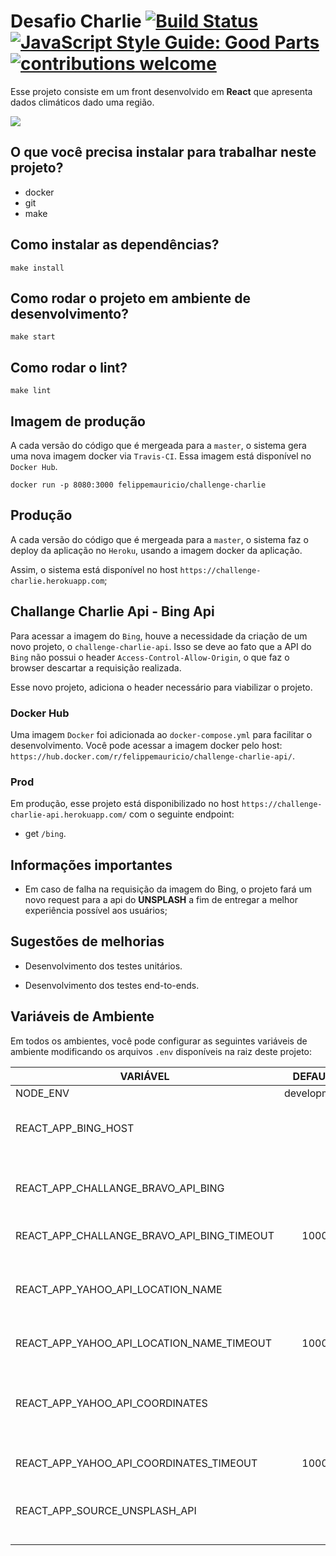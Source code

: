 # Desafio Charlie [![Build Status](https://travis-ci.org/felippemauricio/challenge-charlie.svg?branch=master)](https://travis-ci.org/felippemauricio/challenge-charlie) [![JavaScript Style Guide: Good Parts](https://img.shields.io/badge/code%20style-goodparts-brightgreen.svg?style=flat)](https://github.com/felippemauricio/challenge-charlie "JavaScript The Good Parts") [![contributions welcome](https://img.shields.io/badge/contributions-welcome-brightgreen.svg?style=flat)](https://github.com/felippemauricio/challenge-charlie)

Esse projeto consiste em um front desenvolvido em **React** que apresenta dados climáticos dado uma região.

![](https://us.123rf.com/450wm/ladymouse/ladymouse1305/ladymouse130500007/19931580-cute-hand-draw-weather-icon.jpg?ver=6)

## O que você precisa instalar para trabalhar neste projeto?

- docker
- git
- make

## Como instalar as dependências?
```
make install
```

## Como rodar o projeto em ambiente de desenvolvimento?

```
make start
```

## Como rodar o lint?
```
make lint
```

## Imagem de produção

A cada versão do código que é mergeada para a `master`, o sistema gera uma nova imagem docker via `Travis-CI`. Essa imagem está disponível no `Docker Hub`.

```
docker run -p 8080:3000 felippemauricio/challenge-charlie
```

## Produção

A cada versão do código que é mergeada para a `master`, o sistema faz o deploy da aplicação no `Heroku`, usando a imagem docker da aplicação.

Assim, o sistema está disponível no host `https://challenge-charlie.herokuapp.com`;


## Challange Charlie Api - Bing Api

Para acessar a imagem do `Bing`, houve a necessidade da criação de um novo projeto, o `challenge-charlie-api`. Isso se deve ao fato que a API do `Bing` não possui o header `Access-Control-Allow-Origin`, o que faz o browser descartar a requisição realizada.

Esse novo projeto, adiciona o header necessário para viabilizar o projeto.

### Docker Hub

Uma imagem `Docker` foi adicionada ao `docker-compose.yml` para facilitar o desenvolvimento. Você pode acessar a imagem docker pelo host: `https://hub.docker.com/r/felippemauricio/challenge-charlie-api/`.

### Prod

Em produção, esse projeto está disponibilizado no host `https://challenge-charlie-api.herokuapp.com/` com o seguinte endpoint:

  - get `/bing`.


## Informações importantes

- Em caso de falha na requisição da imagem do Bing, o projeto fará um novo request para a api do **UNSPLASH** a fim de entregar a melhor experiência possível aos usuários;

## Sugestões de melhorias

- Desenvolvimento dos testes unitários.

- Desenvolvimento dos testes end-to-ends.


## Variáveis de Ambiente

Em todos os ambientes, você pode configurar as seguintes variáveis de ambiente modificando os arquivos `.env` disponíveis na raiz deste projeto:

| VARIÁVEL                                   | DEFAULT                | DESCRIÇÃO                                                     |
|--------------------------------------------|:----------------------:|---------------------------------------------------------------|
| NODE_ENV                                   | development            | Ambiente                                                      |
| REACT_APP_BING_HOST                        |                        | Host para pegar a imagem Bing                                 |
| REACT_APP_CHALLANGE_BRAVO_API_BING         |                        | URL para pegar o endereço da imagem do bing                   |
| REACT_APP_CHALLANGE_BRAVO_API_BING_TIMEOUT | 1000                   | Timeout da requisição                                         |
| REACT_APP_YAHOO_API_LOCATION_NAME          |                        | URL para pegar os dados do clima a partir da localização      |
| REACT_APP_YAHOO_API_LOCATION_NAME_TIMEOUT  | 1000                   | Timeout da requisição                                         |
| REACT_APP_YAHOO_API_COORDINATES            |                        | RL para pegar os dados do clima a partir da localização atual |
| REACT_APP_YAHOO_API_COORDINATES_TIMEOUT    | 1000                   | Timeout da requisição                                         |
| REACT_APP_SOURCE_UNSPLASH_API              |                        | URL para pegar o endereço da imagem do unsplash               |
